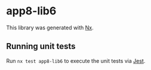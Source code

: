 # app8-lib6

This library was generated with [Nx](https://nx.dev).

## Running unit tests

Run `nx test app8-lib6` to execute the unit tests via [Jest](https://jestjs.io).
